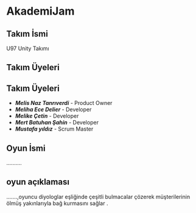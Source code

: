# AkademiJam

## Takım İsmi
U97 Unity Takımı

## Takım Üyeleri
## Takım Üyeleri
- ***Melis Naz Tanrıverdi*** - Product Owner
- ***Meliha Ece Delier*** - Developer
- ***Melike Çetin*** - Developer
- ***Mert Batuhan Şahin*** - Developer
- ***Mustafa yıldız*** - Scrum Master

## Oyun İsmi
..........



## oyun açıklaması
.......,oyuncu  diyologlar  eşliğinde  çeşitli bulmacalar çözerek  müşterilerinin  ölmüş yakınlarıyla bağ kurmasını sağlar .

